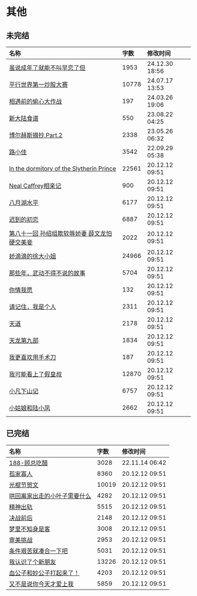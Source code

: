 # 其他

## 未完结

|名称|字数|修改时间|
|:-|:-|:-|
|[虽说成年了就能不叫早恋了但](虽说成年了就能不叫早恋了但.md)|1953|24.12.30 18:56|
|[平行世界第一炒股大赛](平行世界第一炒股大赛.md)|10778|24.07.17 13:53|
|[相遇前的偷心大作战](相遇前的偷心大作战.md)|197|24.03.26 19:06|
|[新大陆食谱](新大陆食谱.md)|550|23.08.22 04:25|
|[博尔赫斯摘抄.Part.2](博尔赫斯摘抄.Part.2.md)|2338|23.05.26 06:32|
|[路小佳](路小佳.md)|3542|22.09.29 05:38|
|[In the dormitory of the Slytherin Prince](In%20the%20dormitory%20of%20the%20Slytherin%20Prince.md)|22561|20.12.12 09:51|
|[Neal Caffrey相亲记](Neal%20Caffrey相亲记.md)|900|20.12.12 09:51|
|[八月湖水平](八月湖水平.md)|6177|20.12.12 09:51|
|[迟到的初恋](迟到的初恋.md)|6887|20.12.12 09:51|
|[第八十一回 孙绍组欺软辱娇妻 薛文龙怕硬交美妾](第八十一回%20孙绍组欺软辱娇妻%20薛文龙怕硬交美妾.md)|2022|20.12.12 09:51|
|[娇滴滴的徐大小姐](娇滴滴的徐大小姐.md)|24966|20.12.12 09:51|
|[那些年，武动不得不说的故事](那些年，武动不得不说的故事.md)|5704|20.12.12 09:51|
|[你情我愿](你情我愿.md)|132|20.12.12 09:51|
|[请记住，我是个人](请记住，我是个人.md)|2311|20.12.12 09:51|
|[天道](天道.md)|2178|20.12.12 09:51|
|[天龙第九部](天龙第九部.md)|1834|20.12.12 09:51|
|[我更喜欢用手术刀](我更喜欢用手术刀.md)|187|20.12.12 09:51|
|[我可能看上了假皇叔](我可能看上了假皇叔.md)|12870|20.12.12 09:51|
|[小凡下山记](小凡下山记.md)|6757|20.12.12 09:51|
|[小姑娘和陆小凤](小姑娘和陆小凤.md)|2662|20.12.12 09:51|

## 已完结

|名称|字数|修改时间|
|:-|:-|:-|
|[188-顾总吃醋](188-顾总吃醋.md)|3028|22.11.14 06:42|
|[孤家寡人](孤家寡人.md)|8360|20.12.12 09:51|
|[光棍节贺文](光棍节贺文.md)|10019|20.12.12 09:51|
|[哄回离家出走的小叶子需要什么](哄回离家出走的小叶子需要什么.md)|4282|20.12.12 09:51|
|[精神出轨](精神出轨.md)|5515|20.12.12 09:51|
|[决战前后](决战前后.md)|2148|20.12.12 09:51|
|[梦里不知身是客](梦里不知身是客.md)|3008|20.12.12 09:51|
|[审美挑战](审美挑战.md)|2953|20.12.12 09:51|
|[条件艰苦就凑合一下吧](条件艰苦就凑合一下吧.md)|5031|20.12.12 09:51|
|[我认识了个新朋友](我认识了个新朋友.md)|13226|20.12.12 09:51|
|[血公子和妙公子打起来了！](血公子和妙公子打起来了！.md)|4203|20.12.12 09:51|
|[又不是说你今天才爱上我](又不是说你今天才爱上我.md)|5859|20.12.12 09:51|
